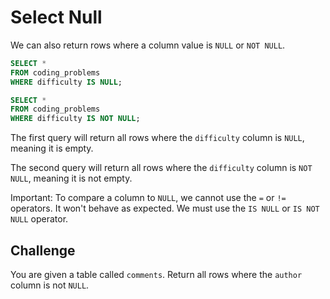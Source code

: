 # Select Null

We can also return rows where a column value is `NULL` or `NOT NULL`.

```sql
SELECT *
FROM coding_problems
WHERE difficulty IS NULL;

SELECT *
FROM coding_problems
WHERE difficulty IS NOT NULL;
```

The first query will return all rows where the `difficulty` column is `NULL`, meaning it is empty.

The second query will return all rows where the `difficulty` column is `NOT NULL`, meaning it is not empty.

Important: To compare a column to `NULL`, we cannot use the `=` or `!=` operators. It won't behave as expected. We must use the `IS NULL` or `IS NOT NULL` operator.

## Challenge

You are given a table called `comments`. Return all rows where the `author` column is not `NULL`.

